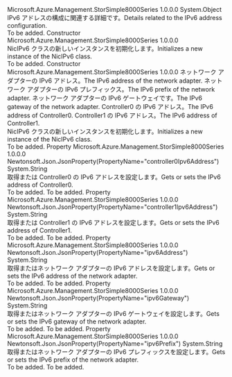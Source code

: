 <Type Name="NicIPv6" FullName="Microsoft.Azure.Management.StorSimple8000Series.Models.NicIPv6">
  <TypeSignature Language="C#" Value="public class NicIPv6" />
  <TypeSignature Language="ILAsm" Value=".class public auto ansi beforefieldinit NicIPv6 extends System.Object" />
  <TypeSignature Language="DocId" Value="T:Microsoft.Azure.Management.StorSimple8000Series.Models.NicIPv6" />
  <TypeSignature Language="VB.NET" Value="Public Class NicIPv6" />
  <TypeSignature Language="F#" Value="type NicIPv6 = class" />
  <AssemblyInfo>
    <AssemblyName>Microsoft.Azure.Management.StorSimple8000Series</AssemblyName>
    <AssemblyVersion>1.0.0.0</AssemblyVersion>
  </AssemblyInfo>
  <Base>
    <BaseTypeName>System.Object</BaseTypeName>
  </Base>
  <Interfaces />
  <Docs>
    <summary>
            <span data-ttu-id="12188-101">IPv6 アドレスの構成に関連する詳細です。</span><span class="sxs-lookup"><span data-stu-id="12188-101">Details related to the IPv6 address configuration.</span></span>
            </summary>
    <remarks>To be added.</remarks>
  </Docs>
  <Members>
    <Member MemberName=".ctor">
      <MemberSignature Language="C#" Value="public NicIPv6 ();" />
      <MemberSignature Language="ILAsm" Value=".method public hidebysig specialname rtspecialname instance void .ctor() cil managed" />
      <MemberSignature Language="DocId" Value="M:Microsoft.Azure.Management.StorSimple8000Series.Models.NicIPv6.#ctor" />
      <MemberSignature Language="VB.NET" Value="Public Sub New ()" />
      <MemberType>Constructor</MemberType>
      <AssemblyInfo>
        <AssemblyName>Microsoft.Azure.Management.StorSimple8000Series</AssemblyName>
        <AssemblyVersion>1.0.0.0</AssemblyVersion>
      </AssemblyInfo>
      <Parameters />
      <Docs>
        <summary>
            <span data-ttu-id="12188-102">NicIPv6 クラスの新しいインスタンスを初期化します。</span><span class="sxs-lookup"><span data-stu-id="12188-102">Initializes a new instance of the NicIPv6 class.</span></span>
            </summary>
        <remarks>To be added.</remarks>
      </Docs>
    </Member>
    <Member MemberName=".ctor">
      <MemberSignature Language="C#" Value="public NicIPv6 (string ipv6Address = null, string ipv6Prefix = null, string ipv6Gateway = null, string controller0Ipv6Address = null, string controller1Ipv6Address = null);" />
      <MemberSignature Language="ILAsm" Value=".method public hidebysig specialname rtspecialname instance void .ctor(string ipv6Address, string ipv6Prefix, string ipv6Gateway, string controller0Ipv6Address, string controller1Ipv6Address) cil managed" />
      <MemberSignature Language="DocId" Value="M:Microsoft.Azure.Management.StorSimple8000Series.Models.NicIPv6.#ctor(System.String,System.String,System.String,System.String,System.String)" />
      <MemberSignature Language="VB.NET" Value="Public Sub New (Optional ipv6Address As String = null, Optional ipv6Prefix As String = null, Optional ipv6Gateway As String = null, Optional controller0Ipv6Address As String = null, Optional controller1Ipv6Address As String = null)" />
      <MemberSignature Language="F#" Value="new Microsoft.Azure.Management.StorSimple8000Series.Models.NicIPv6 : string * string * string * string * string -&gt; Microsoft.Azure.Management.StorSimple8000Series.Models.NicIPv6" Usage="new Microsoft.Azure.Management.StorSimple8000Series.Models.NicIPv6 (ipv6Address, ipv6Prefix, ipv6Gateway, controller0Ipv6Address, controller1Ipv6Address)" />
      <MemberType>Constructor</MemberType>
      <AssemblyInfo>
        <AssemblyName>Microsoft.Azure.Management.StorSimple8000Series</AssemblyName>
        <AssemblyVersion>1.0.0.0</AssemblyVersion>
      </AssemblyInfo>
      <Parameters>
        <Parameter Name="ipv6Address" Type="System.String" />
        <Parameter Name="ipv6Prefix" Type="System.String" />
        <Parameter Name="ipv6Gateway" Type="System.String" />
        <Parameter Name="controller0Ipv6Address" Type="System.String" />
        <Parameter Name="controller1Ipv6Address" Type="System.String" />
      </Parameters>
      <Docs>
        <param name="ipv6Address"><span data-ttu-id="12188-103">ネットワーク アダプターの IPv6 アドレス。</span><span class="sxs-lookup"><span data-stu-id="12188-103">The IPv6 address of the network adapter.</span></span></param>
        <param name="ipv6Prefix"><span data-ttu-id="12188-104">ネットワーク アダプターの IPv6 プレフィックス。</span><span class="sxs-lookup"><span data-stu-id="12188-104">The IPv6 prefix of the network adapter.</span></span></param>
        <param name="ipv6Gateway"><span data-ttu-id="12188-105">ネットワーク アダプターの IPv6 ゲートウェイです。</span><span class="sxs-lookup"><span data-stu-id="12188-105">The IPv6 gateway of the network adapter.</span></span></param>
        <param name="controller0Ipv6Address"><span data-ttu-id="12188-106">Controller0 の IPv6 アドレス。</span><span class="sxs-lookup"><span data-stu-id="12188-106">The IPv6 address of Controller0.</span></span></param>
        <param name="controller1Ipv6Address"><span data-ttu-id="12188-107">Controller1 の IPv6 アドレス。</span><span class="sxs-lookup"><span data-stu-id="12188-107">The IPv6 address of Controller1.</span></span></param>
        <summary>
            <span data-ttu-id="12188-108">NicIPv6 クラスの新しいインスタンスを初期化します。</span><span class="sxs-lookup"><span data-stu-id="12188-108">Initializes a new instance of the NicIPv6 class.</span></span>
            </summary>
        <remarks>To be added.</remarks>
      </Docs>
    </Member>
    <Member MemberName="Controller0Ipv6Address">
      <MemberSignature Language="C#" Value="public string Controller0Ipv6Address { get; set; }" />
      <MemberSignature Language="ILAsm" Value=".property instance string Controller0Ipv6Address" />
      <MemberSignature Language="DocId" Value="P:Microsoft.Azure.Management.StorSimple8000Series.Models.NicIPv6.Controller0Ipv6Address" />
      <MemberSignature Language="VB.NET" Value="Public Property Controller0Ipv6Address As String" />
      <MemberSignature Language="F#" Value="member this.Controller0Ipv6Address : string with get, set" Usage="Microsoft.Azure.Management.StorSimple8000Series.Models.NicIPv6.Controller0Ipv6Address" />
      <MemberType>Property</MemberType>
      <AssemblyInfo>
        <AssemblyName>Microsoft.Azure.Management.StorSimple8000Series</AssemblyName>
        <AssemblyVersion>1.0.0.0</AssemblyVersion>
      </AssemblyInfo>
      <Attributes>
        <Attribute>
          <AttributeName>Newtonsoft.Json.JsonProperty(PropertyName="controller0Ipv6Address")</AttributeName>
        </Attribute>
      </Attributes>
      <ReturnValue>
        <ReturnType>System.String</ReturnType>
      </ReturnValue>
      <Docs>
        <summary>
            <span data-ttu-id="12188-109">取得または Controller0 の IPv6 アドレスを設定します。</span><span class="sxs-lookup"><span data-stu-id="12188-109">Gets or sets the IPv6 address of Controller0.</span></span>
            </summary>
        <value>To be added.</value>
        <remarks>To be added.</remarks>
      </Docs>
    </Member>
    <Member MemberName="Controller1Ipv6Address">
      <MemberSignature Language="C#" Value="public string Controller1Ipv6Address { get; set; }" />
      <MemberSignature Language="ILAsm" Value=".property instance string Controller1Ipv6Address" />
      <MemberSignature Language="DocId" Value="P:Microsoft.Azure.Management.StorSimple8000Series.Models.NicIPv6.Controller1Ipv6Address" />
      <MemberSignature Language="VB.NET" Value="Public Property Controller1Ipv6Address As String" />
      <MemberSignature Language="F#" Value="member this.Controller1Ipv6Address : string with get, set" Usage="Microsoft.Azure.Management.StorSimple8000Series.Models.NicIPv6.Controller1Ipv6Address" />
      <MemberType>Property</MemberType>
      <AssemblyInfo>
        <AssemblyName>Microsoft.Azure.Management.StorSimple8000Series</AssemblyName>
        <AssemblyVersion>1.0.0.0</AssemblyVersion>
      </AssemblyInfo>
      <Attributes>
        <Attribute>
          <AttributeName>Newtonsoft.Json.JsonProperty(PropertyName="controller1Ipv6Address")</AttributeName>
        </Attribute>
      </Attributes>
      <ReturnValue>
        <ReturnType>System.String</ReturnType>
      </ReturnValue>
      <Docs>
        <summary>
            <span data-ttu-id="12188-110">取得または Controller1 の IPv6 アドレスを設定します。</span><span class="sxs-lookup"><span data-stu-id="12188-110">Gets or sets the IPv6 address of Controller1.</span></span>
            </summary>
        <value>To be added.</value>
        <remarks>To be added.</remarks>
      </Docs>
    </Member>
    <Member MemberName="Ipv6Address">
      <MemberSignature Language="C#" Value="public string Ipv6Address { get; set; }" />
      <MemberSignature Language="ILAsm" Value=".property instance string Ipv6Address" />
      <MemberSignature Language="DocId" Value="P:Microsoft.Azure.Management.StorSimple8000Series.Models.NicIPv6.Ipv6Address" />
      <MemberSignature Language="VB.NET" Value="Public Property Ipv6Address As String" />
      <MemberSignature Language="F#" Value="member this.Ipv6Address : string with get, set" Usage="Microsoft.Azure.Management.StorSimple8000Series.Models.NicIPv6.Ipv6Address" />
      <MemberType>Property</MemberType>
      <AssemblyInfo>
        <AssemblyName>Microsoft.Azure.Management.StorSimple8000Series</AssemblyName>
        <AssemblyVersion>1.0.0.0</AssemblyVersion>
      </AssemblyInfo>
      <Attributes>
        <Attribute>
          <AttributeName>Newtonsoft.Json.JsonProperty(PropertyName="ipv6Address")</AttributeName>
        </Attribute>
      </Attributes>
      <ReturnValue>
        <ReturnType>System.String</ReturnType>
      </ReturnValue>
      <Docs>
        <summary>
            <span data-ttu-id="12188-111">取得またはネットワーク アダプターの IPv6 アドレスを設定します。</span><span class="sxs-lookup"><span data-stu-id="12188-111">Gets or sets the IPv6 address of the network adapter.</span></span>
            </summary>
        <value>To be added.</value>
        <remarks>To be added.</remarks>
      </Docs>
    </Member>
    <Member MemberName="Ipv6Gateway">
      <MemberSignature Language="C#" Value="public string Ipv6Gateway { get; set; }" />
      <MemberSignature Language="ILAsm" Value=".property instance string Ipv6Gateway" />
      <MemberSignature Language="DocId" Value="P:Microsoft.Azure.Management.StorSimple8000Series.Models.NicIPv6.Ipv6Gateway" />
      <MemberSignature Language="VB.NET" Value="Public Property Ipv6Gateway As String" />
      <MemberSignature Language="F#" Value="member this.Ipv6Gateway : string with get, set" Usage="Microsoft.Azure.Management.StorSimple8000Series.Models.NicIPv6.Ipv6Gateway" />
      <MemberType>Property</MemberType>
      <AssemblyInfo>
        <AssemblyName>Microsoft.Azure.Management.StorSimple8000Series</AssemblyName>
        <AssemblyVersion>1.0.0.0</AssemblyVersion>
      </AssemblyInfo>
      <Attributes>
        <Attribute>
          <AttributeName>Newtonsoft.Json.JsonProperty(PropertyName="ipv6Gateway")</AttributeName>
        </Attribute>
      </Attributes>
      <ReturnValue>
        <ReturnType>System.String</ReturnType>
      </ReturnValue>
      <Docs>
        <summary>
            <span data-ttu-id="12188-112">取得またはネットワーク アダプターの IPv6 ゲートウェイを設定します。</span><span class="sxs-lookup"><span data-stu-id="12188-112">Gets or sets the IPv6 gateway of the network adapter.</span></span>
            </summary>
        <value>To be added.</value>
        <remarks>To be added.</remarks>
      </Docs>
    </Member>
    <Member MemberName="Ipv6Prefix">
      <MemberSignature Language="C#" Value="public string Ipv6Prefix { get; set; }" />
      <MemberSignature Language="ILAsm" Value=".property instance string Ipv6Prefix" />
      <MemberSignature Language="DocId" Value="P:Microsoft.Azure.Management.StorSimple8000Series.Models.NicIPv6.Ipv6Prefix" />
      <MemberSignature Language="VB.NET" Value="Public Property Ipv6Prefix As String" />
      <MemberSignature Language="F#" Value="member this.Ipv6Prefix : string with get, set" Usage="Microsoft.Azure.Management.StorSimple8000Series.Models.NicIPv6.Ipv6Prefix" />
      <MemberType>Property</MemberType>
      <AssemblyInfo>
        <AssemblyName>Microsoft.Azure.Management.StorSimple8000Series</AssemblyName>
        <AssemblyVersion>1.0.0.0</AssemblyVersion>
      </AssemblyInfo>
      <Attributes>
        <Attribute>
          <AttributeName>Newtonsoft.Json.JsonProperty(PropertyName="ipv6Prefix")</AttributeName>
        </Attribute>
      </Attributes>
      <ReturnValue>
        <ReturnType>System.String</ReturnType>
      </ReturnValue>
      <Docs>
        <summary>
            <span data-ttu-id="12188-113">取得またはネットワーク アダプターの IPv6 プレフィックスを設定します。</span><span class="sxs-lookup"><span data-stu-id="12188-113">Gets or sets the IPv6 prefix of the network adapter.</span></span>
            </summary>
        <value>To be added.</value>
        <remarks>To be added.</remarks>
      </Docs>
    </Member>
  </Members>
</Type>